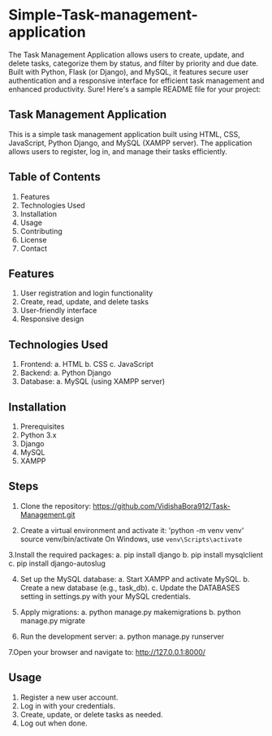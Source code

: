 # Simple-Task-management-application

The Task Management Application allows users to create, update, and delete tasks, categorize them by status, and filter by priority and due date. Built with Python, Flask (or Django), and MySQL, it features secure user authentication and a responsive interface for efficient task management and enhanced productivity. Sure! Here's a sample README file for your project:

## Task Management Application

This is a simple task management application built using HTML, CSS, JavaScript, Python Django, and MySQL (XAMPP server). The application allows users to register, log in, and manage their tasks efficiently.

## Table of Contents
1. Features
2. Technologies Used
3. Installation
4. Usage
5. Contributing
6. License
7. Contact

## Features
1. User registration and login functionality
2. Create, read, update, and delete tasks
3. User-friendly interface
4. Responsive design

## Technologies Used
1. Frontend:
  a. HTML
  b. CSS
  c. JavaScript
2. Backend:
  a. Python Django
3. Database:
  a. MySQL (using XAMPP server)

## Installation
1. Prerequisites
2. Python 3.x
3. Django
4. MySQL
5. XAMPP

## Steps
1. Clone the repository:
  https://github.com/VidishaBora912/Task-Management.git

2. Create a virtual environment and activate it:
  'python -m venv venv'
  source venv/bin/activate
  On Windows, use `venv\Scripts\activate`

3.Install the required packages: 
  a. pip install django 
  b. pip install mysqlclient 
  c. pip install django-autoslug

4. Set up the MySQL database:
  a. Start XAMPP and activate MySQL.
  b. Create a new database (e.g., task_db).
  c. Update the DATABASES setting in settings.py with your MySQL credentials.

5. Apply migrations:
  a. python manage.py makemigrations
  b. python manage.py migrate

6. Run the development server:
  a. python manage.py runserver

7.Open your browser and navigate to:
  http://127.0.0.1:8000/
  
## Usage
1. Register a new user account.
2. Log in with your credentials.
3. Create, update, or delete tasks as needed.
4. Log out when done.
